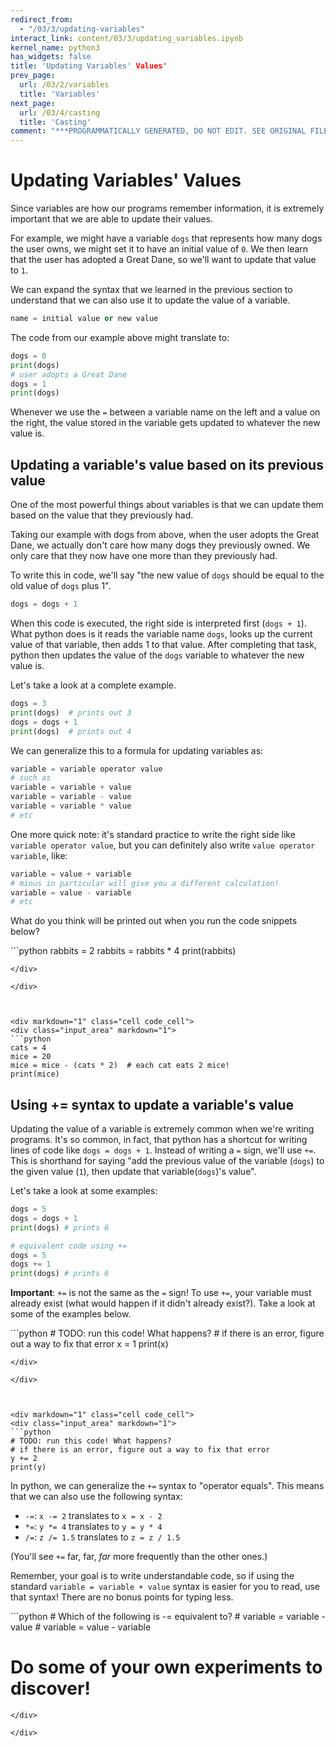 ```yaml
---
redirect_from:
  - "/03/3/updating-variables"
interact_link: content/03/3/updating_variables.ipynb
kernel_name: python3
has_widgets: false
title: 'Updating Variables' Values'
prev_page:
  url: /03/2/variables
  title: 'Variables'
next_page:
  url: /03/4/casting
  title: 'Casting'
comment: "***PROGRAMMATICALLY GENERATED, DO NOT EDIT. SEE ORIGINAL FILES IN /content***"
---
```



# Updating Variables' Values

Since variables are how our programs remember information, it is extremely important that we are able to update their values.

For example, we might have a variable `dogs` that represents how many dogs the user owns, we might set it to have an initial value of `0`. We then learn that the user has adopted a Great Dane, so we'll want to update that value to `1`.

We can expand the syntax that we learned in the previous section to understand that we can also use it to update the value of a variable.

```python
name = initial value or new value
```

The code from our example above might translate to:

```python
dogs = 0
print(dogs)
# user adopts a Great Dane
dogs = 1
print(dogs)
```

Whenever we use the `=` between a variable name on the left and a value on the right, the value stored in the variable gets updated to whatever the new value is.

## Updating a variable's value based on its previous value

One of the most powerful things about variables is that we can update them based on the value that they previously had.

Taking our example with dogs from above, when the user adopts the Great Dane, we actually don't care how many dogs they previously owned. We only care that they now have one more than they previously had.

To write this in code, we'll say "the new value of `dogs` should be equal to the old value of `dogs` plus 1".

```python
dogs = dogs + 1
```

When this code is executed, the right side is interpreted first (`dogs + 1`). What python does is it reads the variable name `dogs`, looks up the current value of that variable, then adds 1 to that value. After completing that task, python then updates the value of the `dogs` variable to whatever the new value is.

Let's take a look at a complete example.


```python
dogs = 3
print(dogs)  # prints out 3
dogs = dogs + 1
print(dogs)  # prints out 4
```

We can generalize this to a formula for updating variables as:

```python
variable = variable operator value
# such as
variable = variable + value
variable = variable - value
variable = variable * value
# etc
```

One more quick note: it's standard practice to write the right side like `variable operator value`, but you can definitely also write `value operator variable`, like:

```python
variable = value + variable
# minus in particular will give you a different calculation!
variable = value - variable  
# etc
```

What do you think will be printed out when you run the code snippets below?



<div markdown="1" class="cell code_cell">
<div class="input_area" markdown="1">
```python
rabbits = 2
rabbits = rabbits * 4
print(rabbits)

```
</div>

</div>



<div markdown="1" class="cell code_cell">
<div class="input_area" markdown="1">
```python
cats = 4
mice = 20
mice = mice - (cats * 2)  # each cat eats 2 mice!
print(mice)

```
</div>

</div>



## Using += syntax to update a variable's value

Updating the value of a variable is extremely common when we're writing programs. It's so common, in fact, that python has a shortcut for writing lines of code like `dogs = dogs + 1`. Instead of writing a `=` sign, we'll use `+=`. This is shorthand for saying "add the previous value of the variable (`dogs`) to the given value (`1`), then update that variable(`dogs`)'s value".

Let's take a look at some examples:
```python
dogs = 5
dogs = dogs + 1
print(dogs) # prints 6

# equivalent code using +=
dogs = 5
dogs += 1
print(dogs) # prints 6
```

__Important__: `+=` is not the same as the `=` sign! To use `+=`, your variable must already exist (what would happen if it didn't already exist?). Take a look at some of the examples below.




<div markdown="1" class="cell code_cell">
<div class="input_area" markdown="1">
```python
# TODO: run this code! What happens?
# if there is an error, figure out a way to fix that error
x = 1
print(x)

```
</div>

</div>



<div markdown="1" class="cell code_cell">
<div class="input_area" markdown="1">
```python
# TODO: run this code! What happens?
# if there is an error, figure out a way to fix that error
y += 2
print(y)

```
</div>

</div>



In python, we can generalize the `+=` syntax to "operator equals". This means that we can also use the following syntax:
- `-=`: `x -= 2` translates to `x = x - 2`
- `*=`: `y *= 4` translates to `y = y * 4`
- `/=`: `z /= 1.5` translates to `z = z / 1.5`

(You'll see `+=` far, far, *far* more frequently than the other ones.)

Remember, your goal is to write understandable code, so if using the standard `variable = variable + value` syntax is easier for you to read, use that syntax! There are no bonus points for typing less. 



<div markdown="1" class="cell code_cell">
<div class="input_area" markdown="1">
```python
# Which of the following is -= equivalent to?
# variable = variable - value
# variable = value - variable

# Do some of your own experiments to discover!

```
</div>

</div>

